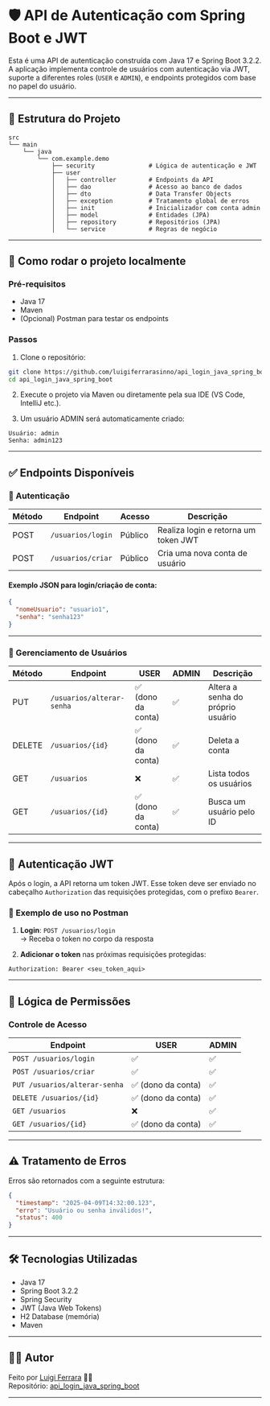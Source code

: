 
# 🛡️ API de Autenticação com Spring Boot e JWT

Esta é uma API de autenticação construída com Java 17 e Spring Boot 3.2.2. A aplicação implementa controle de usuários com autenticação via JWT, suporte a diferentes roles (`USER` e `ADMIN`), e endpoints protegidos com base no papel do usuário.

---

## 📂 Estrutura do Projeto

```
src
└── main
    └── java
        └── com.example.demo
            ├── security               # Lógica de autenticação e JWT
            ├── user
            │   ├── controller         # Endpoints da API
            │   ├── dao                # Acesso ao banco de dados
            │   ├── dto                # Data Transfer Objects
            │   ├── exception          # Tratamento global de erros
            │   ├── init               # Inicializador com conta admin
            │   ├── model              # Entidades (JPA)
            │   ├── repository         # Repositórios (JPA)
            │   └── service            # Regras de negócio
```

---

## 🚀 Como rodar o projeto localmente

### Pré-requisitos

- Java 17
- Maven
- (Opcional) Postman para testar os endpoints

### Passos

1. Clone o repositório:

```bash
git clone https://github.com/luigiferrarasinno/api_login_java_spring_boot.git
cd api_login_java_spring_boot
```

2. Execute o projeto via Maven ou diretamente pela sua IDE (VS Code, IntelliJ etc.).

3. Um usuário ADMIN será automaticamente criado:

```
Usuário: admin
Senha: admin123
```

---

## ✅ Endpoints Disponíveis

### 🔐 Autenticação

| Método | Endpoint               | Acesso        | Descrição                                  |
|--------|------------------------|---------------|--------------------------------------------|
| POST   | `/usuarios/login`      | Público       | Realiza login e retorna um token JWT       |
| POST   | `/usuarios/criar`      | Público       | Cria uma nova conta de usuário             |

#### Exemplo JSON para login/criação de conta:

```json
{
  "nomeUsuario": "usuario1",
  "senha": "senha123"
}
```

---

### 👤 Gerenciamento de Usuários

| Método | Endpoint                       | USER                 | ADMIN                | Descrição                                 |
|--------|--------------------------------|----------------------|----------------------|-------------------------------------------|
| PUT    | `/usuarios/alterar-senha`      | ✅ (dono da conta)   | ✅                   | Altera a senha do próprio usuário         |
| DELETE | `/usuarios/{id}`               | ✅ (dono da conta)   | ✅                   | Deleta a conta                            |
| GET    | `/usuarios`                    | ❌                   | ✅                   | Lista todos os usuários                   |
| GET    | `/usuarios/{id}`               | ✅ (dono da conta)   | ✅                   | Busca um usuário pelo ID                  |

---

## 🔐 Autenticação JWT

Após o login, a API retorna um token JWT. Esse token deve ser enviado no cabeçalho `Authorization` das requisições protegidas, com o prefixo `Bearer`.

### 🧾 Exemplo de uso no Postman

1. **Login**: `POST /usuarios/login`  
   → Receba o token no corpo da resposta

2. **Adicionar o token** nas próximas requisições protegidas:

```
Authorization: Bearer <seu_token_aqui>
```

---

## 🧠 Lógica de Permissões

### Controle de Acesso

| Endpoint                       | USER                 | ADMIN                |
|-------------------------------|----------------------|----------------------|
| `POST /usuarios/login`        | ✅                   | ✅                   |
| `POST /usuarios/criar`        | ✅                   | ✅                   |
| `PUT /usuarios/alterar-senha` | ✅ (dono da conta)   | ✅                   |
| `DELETE /usuarios/{id}`       | ✅ (dono da conta)   | ✅                   |
| `GET /usuarios`               | ❌                   | ✅                   |
| `GET /usuarios/{id}`          | ✅ (dono da conta)   | ✅                   |

---

## ⚠️ Tratamento de Erros

Erros são retornados com a seguinte estrutura:

```json
{
  "timestamp": "2025-04-09T14:32:00.123",
  "erro": "Usuário ou senha inválidos!",
  "status": 400
}
```

---

## 🛠️ Tecnologias Utilizadas

- Java 17
- Spring Boot 3.2.2
- Spring Security
- JWT (Java Web Tokens)
- H2 Database (memória)
- Maven

---

## 🧑‍💻 Autor

Feito por [Luigi Ferrara](https://github.com/luigiferrarasinno) 👨‍💻  
Repositório: [api_login_java_spring_boot](https://github.com/luigiferrarasinno/api_login_java_spring_boot.git)

---
